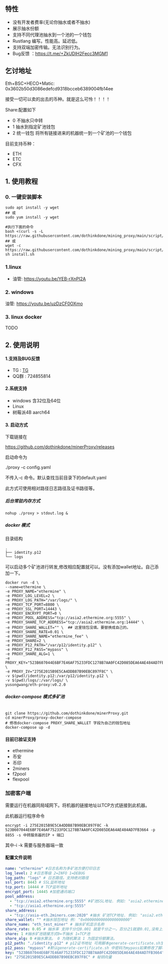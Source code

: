 ## 特性

- 没有开发者费率(无论你抽水或者不抽水)
- 展示抽水份额
- 支持不同代理池抽水到一个池的一个钱包
- Rustlang 编写。性能高。延迟低。
- 支持双端加密传输。无法识别行为。
- Bug反馈 ：https://t.me/+ZkUDlH2Fecc3MGM1

## 乞讨地址

Eth+BSC+HECO+Matic: 0x3602b50d3086edefcd9318bcceb6389004fb14ee

接受一切可以卖的出去的币种。就是这么可怜！！！！

Share:配置如下

- 0 不抽水只中转
- 1 抽水到指定矿池钱包
- 2 统一钱包  将所有链接进来的机器统一到一个矿池的一个钱包

目前支持币种：

- ETH
- ETC
- CFX

## 1. 使用教程

### 0. 一键安装脚本

```shell
sudo apt install -y wget
## 或
sudo yum install -y wget

#执行下面的命令
bash <(curl -s -L https://raw.githubusercontent.com/dothinkdone/mining_proxy/main/script/install.sh)
## 或
wget -c https://raw.githubusercontent.com/dothinkdone/mining_proxy/main/script/install.sh
sh install.sh
```

### 1.linux 

- 油管:   https://youtu.be/YEB-rXnPI2A

### 2. windows 

油管:   https://youtu.be/uzDzCF0OXmo

### 3. linux docker

TODO

## 2. 使用说明

#### 1.支持及BUG反馈
- TG : [TG](https://t.me/+ZkUDlH2Fecc3MGM1)
- QQ群 : 724855814

#### 2.系统支持
- windows 含32位及64位
- Linux
- 树莓派4B aarch64

#### 3. 启动方式
下载链接在

https://github.com/dothinkdone/minerProxy/releases

启动命令为

./proxy -c config.yaml

不传入-c 命令。默认查找当前目录下的default.yaml

此方式可使用相对路径日志路径及证书路径等。

##### 后台常驻内存方式
```shell
nohup ./proxy > stdout.log &
```
##### docker 模式

目录结构

```shell
.
├── identity.p12
└── logs
```

可以启动多个矿池进行转发,修改相应配置就可以。没有添加wallet地址。自己添加一下。

```shell
docker run -d \
--name=ethermine \
-e PROXY_NAME="ethermine" \
-e PROXY_LOG_LEVEL=2 \
-e PROXY_LOG_PATH="/var/logs/" \
-e PROXY_TCP_PORT=8800 \
-e PROXY_SSL_PORT=14443 \
-e PROXY_ENCRYPT_PORT=0 \
-e PROXY_POOL_ADDRESS="tcp://asia2.ethermine.org:5555" \
-e PROXY_SHARE_TCP_ADDRESS="tcp://asia2.ethermine.org:14444" \
-e PROXY_SHARE_WALLET="" \  ## 这里钱包没填。要替换成自己的。
-e PROXY_SHARE_RATE=0.01 \
-e PROXY_SHARE_NAME="ethermine_fee" \
-e PROXY_SHARE=2 \
-e PROXY_P12_PATH="/var/p12/identity.p12" \
-e PROXY_P12_PASS="mypass" \
-e PROXY_SHARE_ALG=1 \
-e PROXY_KEY="523B607044E6BF7E46AF75233FDC1278B7AA0FC42D085DEA64AE484AD7FB3664" \
-e PROXY_IV="275E2015B9E5CA4DDB87B90EBC897F8C" \
-v $(pwd)/identity.p12:/var/p12/identity.p12 \
-v $(pwd)/logs/:/var/logs/ \
yusongwang/eth-proxy:v0.2.0
```



##### docker-compose 模式多矿池
```shell

git clone https://github.com/dothinkdone/minerProxy.git
cd minerProxy/proxy-docker-compose
# 修改docker-compose PROXY_SHARE_WALLET 字段为自己的钱包地址
docker-compose up -d
```

#### 目前已验证支持
- ethermine
- 币安
- 币印
- 2miners
- f2pool
- flexpool



### 加密客户端

需要运行在机器同局域网下。将机器的链接地址以TCP方式链接到此机器。

此机器运行程序命令

```shell
encrypt -i 275E2015B9E5CA4DDB87B90EBC897F8C -k 523B607044E6BF7E46AF75233FDC1278B7AA0FC42D085DEA64AE484AD7FB3664 -p 8855 -s 中转服务器的IP + 端口
```

其中-i -k 需要与服务器端一致

#### 配置文件说明

```yaml
name: "ethermine" #日志名称为多矿池方便打印日志
log_level: 2 #日志等级 2=INFO 1=DEBUG
log_path: "logs" # 日志路径。支持绝对路径
ssl_port: 8443 # SSL监听地址
tcp_port: 14444 # TCP监听地址
encrypt_port: 14445 #加密通讯端口
pool_address: 
  - "tcp://asia2.ethermine.org:5555" #矿池SSL地址. 例如: "asia2.ethermine.org:5555"
  - "tcp://asia1.ethermine.org:5555"
share_address: 
  - "tcp://asia-eth.2miners.com:2020" #抽水 矿池TCP地址. 例如: "asia2.ethermine.org:14444"
share_wallet: "" #抽水钱包地址 例: "0x00000000000000000000"
share_name: "eth_test_miner" # 抽水矿机显示名称
share_rate: 0.05 # 抽水率 支持千分位0.001 就是千分之一。百分之1就是0.01,没有上限
share: 1 #抽水矿池链接方式0=不抽水 1=TCP池
share_alg: 0 #抽水算法。 0 为随机算法 1 为固定份额算法。
p12_path: "./identity.p12" # p12证书地址 可用脚本generate-certificate.sh生成
p12_pass: "mypass" #默认generate-certificate.sh 中密码为mypass如果修改了脚本中得密码需要同步修改配置文件中的密码
key: "523B607044E6BF7E46AF75233FDC1278B7AA0FC42D085DEA64AE484AD7FB3664" #秘钥
iv: "275E2015B9E5CA4DDB87B90EBC897F8C" # 秘钥向量
```
